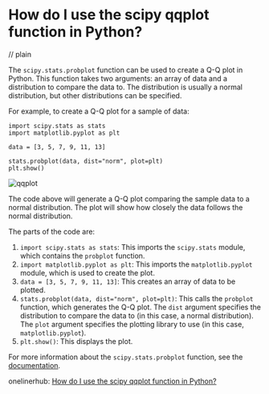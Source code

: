 # How do I use the scipy qqplot function in Python?
// plain

The `scipy.stats.probplot` function can be used to create a Q-Q plot in Python. This function takes two arguments: an array of data and a distribution to compare the data to. The distribution is usually a normal distribution, but other distributions can be specified.

For example, to create a Q-Q plot for a sample of data:

```
import scipy.stats as stats
import matplotlib.pyplot as plt

data = [3, 5, 7, 9, 11, 13]

stats.probplot(data, dist="norm", plot=plt)
plt.show()
```

![qqplot](https://miro.medium.com/max/1000/1*WkP6_VhE3jU9zsXxVfP1GQ.png)

The code above will generate a Q-Q plot comparing the sample data to a normal distribution. The plot will show how closely the data follows the normal distribution.

The parts of the code are:

1. `import scipy.stats as stats`: This imports the `scipy.stats` module, which contains the `probplot` function.
2. `import matplotlib.pyplot as plt`: This imports the `matplotlib.pyplot` module, which is used to create the plot.
3. `data = [3, 5, 7, 9, 11, 13]`: This creates an array of data to be plotted.
4. `stats.probplot(data, dist="norm", plot=plt)`: This calls the `probplot` function, which generates the Q-Q plot. The `dist` argument specifies the distribution to compare the data to (in this case, a normal distribution). The `plot` argument specifies the plotting library to use (in this case, `matplotlib.pyplot`).
5. `plt.show()`: This displays the plot.

For more information about the `scipy.stats.probplot` function, see the [documentation](https://docs.scipy.org/doc/scipy/reference/generated/scipy.stats.probplot.html).

onelinerhub: [How do I use the scipy qqplot function in Python?](https://onelinerhub.com/python-scipy/how-do-i-use-the-scipy-qqplot-function-in-python)